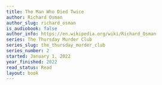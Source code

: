 ```yaml
---
title: The Man Who Died Twice
author: Richard Osman
author_slug: richard_osman
is_audiobook: false
author_info: https://en.wikipedia.org/wiki/Richard_Osman
series: The Thursday Murder Club
series_slug: the_thursday_murder_club
series_number: 2
started: January 1, 2022
year_finished: 2022
read_status: Read
layout: book
---
```

